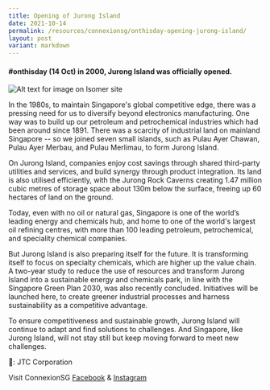 ```yaml
---
title: Opening of Jurong Island 
date: 2021-10-14
permalink: /resources/connexionsg/onthisday-opening-jurong-island/
layout: post
variant: markdown
---
```

####  #onthisday (14 Oct) in 2000, Jurong Island was officially opened.

![Alt text for image on Isomer site](/images/jurongisland1.jpg)

In the 1980s, to maintain Singapore's global competitive edge, there was a pressing need for us to diversify beyond electronics manufacturing. One way was to build up our petroleum and petrochemical industries which had been around since 1891. There was a scarcity of industrial land on mainland Singapore -- so we joined seven small islands, such as Pulau Ayer Chawan, Pulau Ayer Merbau, and Pulau Merlimau, to form Jurong Island.

On Jurong Island, companies enjoy cost savings through shared third-party utilities and services, and build synergy through product integration. Its land is also utilised efficiently, with the Jurong Rock Caverns creating 1.47 million cubic metres of storage space about 130m below the surface, freeing up 60 hectares of land on the ground.

Today, even with no oil or natural gas, Singapore is one of the world’s leading energy and chemicals hub, and home to one of the world's largest oil refining centres, with more than 100 leading petroleum, petrochemical, and speciality chemical companies.

But Jurong Island is also preparing itself for the future. It is transforming itself to focus on specialty chemicals, which are higher up the value chain. A two-year study to reduce the use of resources and transform Jurong Island into a sustainable energy and chemicals park, in line with the Singapore Green Plan 2030, was also recently concluded. Initiatives will be launched here, to create greener industrial processes and harness sustainability as a competitive advantage.

To ensure competitiveness and sustainable growth, Jurong Island will continue to adapt and find solutions to challenges. And Singapore, like Jurong Island, will not stay still but keep moving forward to meet new challenges.

📸: JTC Corporation

Visit ConnexionSG [Facebook](https://www.facebook.com/ConnexionSG) & [Instagram](https://www.instagram.com/connexionsg/)